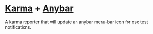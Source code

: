 # [Karma](https://github.com/karma-runner/karma) + [Anybar](https://github.com/tonsky/AnyBar)

A karma reporter that will update an anybar menu-bar icon for osx test notifications.
